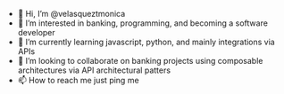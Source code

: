 - 👋 Hi, I’m @velasqueztmonica
- 👀 I’m interested in banking, programming, and becoming a software developer
- 🌱 I’m currently learning javascript, python, and mainly integrations via APIs
- 💞️ I’m looking to collaborate on banking projects using composable architectures via API architectural patters
- 📫 How to reach me just ping me

<!---
velasqueztmonica/velasqueztmonica is a ✨ special ✨ repository because its `README.md` (this file) appears on your GitHub profile.
You can click the Preview link to take a look at your changes.
--->
